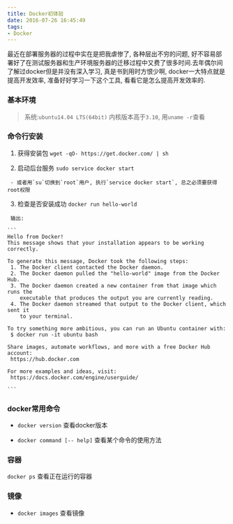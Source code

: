 ```yaml
---
title: Docker初体验
date: 2016-07-26 16:45:49
tags:
- Docker
---
```


最近在部署服务器的过程中实在是把我虐惨了, 各种层出不穷的问题, 好不容易部署好了在测试服务器和生产环境服务器的迁移过程中又费了很多时间.去年偶尔间了解过docker但是并没有深入学习, 真是书到用时方恨少啊, docker一大特点就是提高开发效率, 准备好好学习一下这个工具, 看看它是怎么提高开发效率的.

<!--more-->

### 基本环境

> 系统:`ubuntu14.04 LTS(64bit)`
> 内核版本高于`3.10`, 用`uname -r`查看

### 命令行安装

   1. 获得安装包
    `wget -qO- https://get.docker.com/ | sh`

   2. 启动后台服务
    `sudo service docker start`

     - 或者用`su`切换到`root`用户, 执行`service docker start`, 总之必须要获得root权限

   3. 检查是否安装成功
    `docker run hello-world`

     输出:

    ```
    Hello from Docker!
    This message shows that your installation appears to be working correctly.
    
    To generate this message, Docker took the following steps:
     1. The Docker client contacted the Docker daemon.
     2. The Docker daemon pulled the "hello-world" image from the Docker Hub.
     3. The Docker daemon created a new container from that image which runs the
        executable that produces the output you are currently reading.
     4. The Docker daemon streamed that output to the Docker client, which sent it
        to your terminal.
    
    To try something more ambitious, you can run an Ubuntu container with:
     $ docker run -it ubuntu bash
    
    Share images, automate workflows, and more with a free Docker Hub account:
     https://hub.docker.com
    
    For more examples and ideas, visit:
     https://docs.docker.com/engine/userguide/ 
    
    ```
### docker常用命令

- `docker version` 查看docker版本

- `docker command [-- help]` 查看某个命令的使用方法

### 容器

`docker ps` 查看正在运行的容器

### 镜像

- `docker images` 查看镜像


